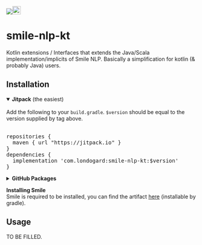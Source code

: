 [![](https://jitpack.io/v/com.londogard/smile-nlp-kt.svg)](https://jitpack.io/#com.londogard/smile-nlp-kt)<a href='https://ko-fi.com/O5O819SEH' target='_blank'><img height='22' style='border:0px;height:22px;' src='https://az743702.vo.msecnd.net/cdn/kofi2.png?v=2' border='0' alt='Buy Me a Coffee at ko-fi.com' /></a>

# smile-nlp-kt
Kotlin extensions / Interfaces that extends the Java/Scala implementation/implicits of Smile NLP. Basically a simplification for kotlin (&amp; probably Java) users.

## Installation
<details open>
<summary><b>Jitpack</b> (the easiest)</summary>
<br>
Add the following to your <code>build.gradle</code>. <code>$version</code> should be equal to the version supplied by tag above.
<br>
<br>
<pre>
repositories {
  maven { url "https://jitpack.io" }
}
dependencies {
  implementation 'com.londogard:smile-nlp-kt:$version'
}        
</pre>
</details>
<details>
   <summary><b>GitHub Packages</b></summary>
<br>
Add the following to your <code>build.gradle</code>. <code>$version</code> should be equal to the version supplied by tag above.  
The part with logging into github repository is how I understand that you need to login. If you know a better way please ping me in an issue.
<br>
<br>
<pre>
repositories {
   maven {
     url = uri("https://maven.pkg.github.com/londogard/smile-nlp-kt")
     credentials {
         username = project.findProperty("gpr.user") ?: System.getenv("GH_USERNAME")
         password = project.findProperty("gpr.key") ?: System.getenv("GH_TOKEN")
     }
}
}
dependencies {
   implementation "com.londogard:smile-nlp-kt:$version"
}   
</pre>
</details>

**Installing Smile**  
Smile is required to be installed, you can find the artifact [here](https://search.maven.org/artifact/com.github.haifengl/smile-core) (installable by gradle).

## Usage
TO BE FILLED.
